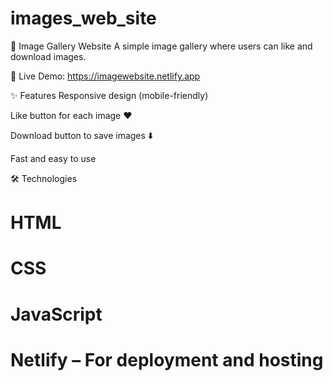 # images_web_site

📸 Image Gallery Website
A simple image gallery where users can like and download images.

🔗 Live Demo: https://imagewebsite.netlify.app

✨ Features
Responsive design (mobile-friendly)

Like button for each image ❤️

Download button to save images ⬇️

Fast and easy to use

🛠️ Technologies

# HTML

# CSS

# JavaScript

# Netlify – For deployment and hosting

